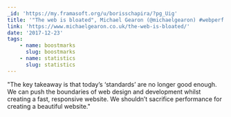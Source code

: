 ```yaml
---
_id: 'https://my.framasoft.org/u/borisschapira/?pg_Uig'
title: '"The web is bloated", Michael Gearon (@michaelgearon) #webperf'
link: 'https://www.michaelgearon.co.uk/the-web-is-bloated/'
date: '2017-12-23'
tags:
    - name: boostmarks
      slug: boostmarks
    - name: statistics
      slug: statistics
---
```


<div class="markdown"><p>&quot;The key takeaway is that today’s ‘standards’ are no longer good enough. We can push the boundaries of web design and development whilst creating a fast, responsive website. We shouldn’t sacrifice performance for creating a beautiful website.&quot;
</p></div>
